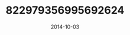 ---
title: "822979356995692624"
cover: "2014-10-03 19.00.06 822979356995692624_46248401"
photo: "2014-10-03 19.00.06 822979356995692624_46248401"
date: "2014-10-03"
type: "photo"
---